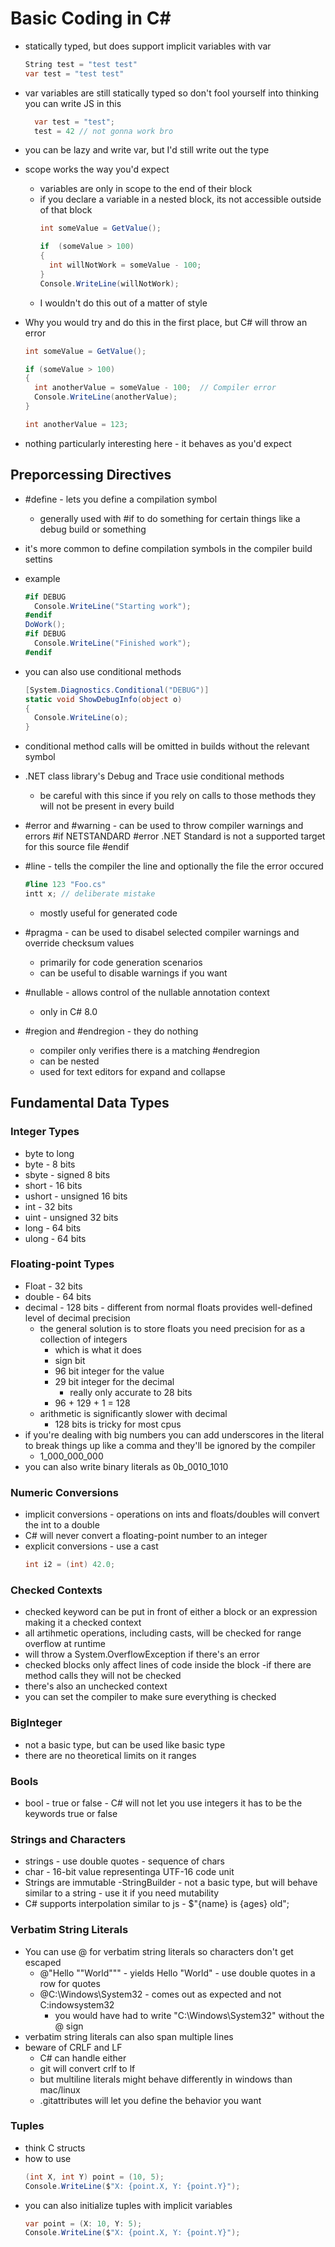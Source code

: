 # Basic Coding in C#

- statically typed, but does support implicit variables with var 
  ```C#
  String test = "test test"
  var test = "test test"
  ```
- var variables are still statically typed so don't fool yourself into thinking you can write JS in this 
  ```C#
    var test = "test";
    test = 42 // not gonna work bro 
  ```
- you can be lazy and write var, but I'd still write out the type 
- scope works the way you'd expect 
  - variables are only in scope to the end of their block 
  - if you declare a variable in a nested block, its not accessible outside of that block 
    ```C#
    int someValue = GetValue();
    
    if  (someValue > 100)
    {
      int willNotWork = someValue - 100;
    }
    Console.WriteLine(willNotWork); 
    ```
  - I wouldn't do this out of a matter of style
- Why you would try and do this in the first place, but C# will throw an error 
  ```C#
  int someValue = GetValue(); 
  
  if (someValue > 100) 
  {     
    int anotherValue = someValue - 100;  // Compiler error     
    Console.WriteLine(anotherValue); 
  }  

  int anotherValue = 123;
  ```

- nothing particularly interesting here - it behaves as you'd expect 

## Preporcessing Directives 
- #define - lets you define a compilation symbol 
  - generally used with #if to do something for certain things like a debug build or something 
- it's more common to define compilation symbols in the compiler build settins
- example 
  ```C#
  #if DEBUG     
    Console.WriteLine("Starting work"); 
  #endif     
  DoWork(); 
  #if DEBUG     
    Console.WriteLine("Finished work"); 
  #endif 
  ```
- you can also use conditional methods 
  ```C#
  [System.Diagnostics.Conditional("DEBUG")]
  static void ShowDebugInfo(object o) 
  {
    Console.WriteLine(o);
  }
  ```
- conditional method calls will be omitted in builds without the relevant symbol 
- .NET class library's Debug and Trace usie conditional methods 
  - be careful with this since if you rely on calls to those methods they will not be present in every build 
- #error and #warning - can be used to throw compiler warnings and errors
  #if NETSTANDARD
    #error .NET Standard is not a supported target for this source file 
  #endif 
- #line - tells the compiler the line and optionally the file the error occured 
  ```C#
  #line 123 "Foo.cs"
  intt x; // deliberate mistake 
  ```

  - mostly useful for generated code 
- #pragma - can be used to disabel selected compiler warnings and override checksum values 
  - primarily for code generation scenarios 
  - can be useful to disable warnings if you want 
- #nullable - allows control of the nullable annotation context 
  - only in C# 8.0
- #region and #endregion - they do nothing 
  - compiler only verifies there is a matching #endregion 
  - can be nested 
  - used for text editors for expand and collapse 

## Fundamental Data Types 

### Integer Types 
- byte to long 
- byte - 8 bits 
- sbyte - signed 8 bits 
- short - 16 bits 
- ushort - unsigned 16 bits 
- int - 32 bits 
- uint - unsigned 32 bits 
- long - 64 bits 
- ulong - 64 bits 

### Floating-point Types 
- Float - 32 bits 
- double - 64 bits 
- decimal - 128 bits - different from normal floats provides well-defined level of decimal precision 
  - the general solution is to store floats you need precision for as a collection of integers 
    - which is what it does 
    - sign bit 
    - 96 bit integer for the value 
    - 29 bit integer for the decimal 
      - really only accurate to 28 bits 
    - 96 + 129 + 1 = 128
  - arithmetic is significantly slower with decimal 
    - 128 bits is tricky for most cpus 
- if you're dealing with big numbers you can add underscores in the literal to break things up like a comma and they'll be ignored by the compiler 
   - 1_000_000_000
- you can also write binary literals as 0b_0010_1010

### Numeric Conversions 
- implicit conversions - operations on ints and floats/doubles will convert the int to a double 
- C# will never convert a floating-point number to an integer 
- explicit conversions - use a cast 
    ```C# 
    int i2 = (int) 42.0;
    ```
### Checked Contexts 
- checked keyword can be put in front of either a block or an expression making it a checked context 
- all artihmetic operations, including casts, will be checked for range overflow at runtime 
- will throw a System.OverflowException if there's an error 
- checked blocks only affect lines of code inside the block 
  -if there are method calls they will not be checked 
- there's also an unchecked context 
- you can set the compiler to make sure everything is checked

### BigInteger 
- not a basic type, but can be used like basic type 
- there are no theoretical limits on it ranges 

### Bools 
- bool - true or false - C# will not let you use integers it has to be the keywords true or false 

### Strings and Characters
- strings - use double quotes - sequence of chars 
- char - 16-bit value representinga UTF-16 code unit 
- Strings are immutable 
-StringBuilder - not a basic type, but will behave similar to a string - use it if you need mutability 
- C# supports interpolation similar to js - $"{name} is {ages} old";

### Verbatim String Literals 
- You can use @ for verbatim string literals so characters don't get escaped 
  - @"Hello ""World""" - yields Hello "World" - use double quotes in a row for quotes 
  - @C:\Windows\System32 - comes out as expected and not C:indowsystem32
    - you would have had to write "C:\\Windows\\System32" without the @ sign 
- verbatim string literals can also span multiple lines 
- beware of CRLF and LF 
  - C# can handle either 
  - git will convert crlf to lf 
  - but multiline literals might behave differently in windows than mac/linux
  - .gitattributes will let you define the behavior you want  

### Tuples 
- think C structs
- how to use 
  ```C#
  (int X, int Y) point = (10, 5);
  Console.WriteLine($"X: {point.X, Y: {point.Y}");
  ```
- you can also initialize tuples with implicit variables 
  ```C#
  var point = (X: 10, Y: 5);
  Console.WriteLine($"X: {point.X, Y: {point.Y}");
  ``` 


